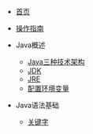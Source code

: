 * [首页](README.md)
* [操作指南](guide.md)

* Java概述
  * [Java三种技术架构](01.Java概述/Java三种技术架构/)
  * [JDK](01.Java概述/JDK/)
  * [JRE](01.Java概述/JRE/)
  * [配置环境变量](01.Java概述/配置环境变量)

* Java语法基础
  * [关键字]() 
